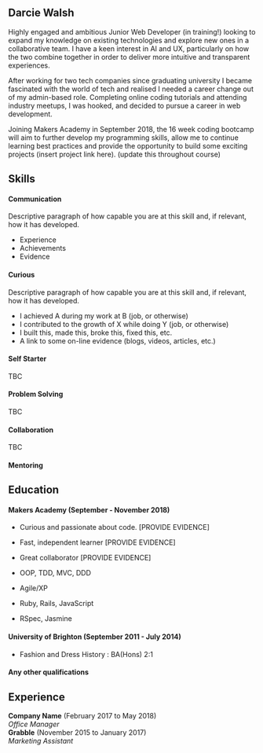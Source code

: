 ## Darcie Walsh

Highly engaged and ambitious Junior Web Developer (in training!) looking to expand my knowledge on existing technologies and explore new ones in a collaborative team. I have a keen interest in AI and UX, particularly on how the two combine together in order to deliver more intuitive and transparent experiences.

After working for two tech companies since graduating university I became fascinated with the world of tech and realised I needed a career change out of my admin-based role. Completing online coding tutorials and attending industry meetups, I was hooked, and decided to pursue a career in web development.  

Joining Makers Academy in September 2018, the 16 week coding bootcamp will aim to further develop my programming skills, allow me to continue learning best practices and provide the opportunity to build some exciting projects (insert project link here). (update this throughout course)

## Skills

#### Communication

Descriptive paragraph of how capable you are at this skill and, if relevant, how it has developed.

- Experience
- Achievements
- Evidence

#### Curious 

Descriptive paragraph of how capable you are at this skill and, if relevant, how it has developed.

- I achieved A during my work at B (job, or otherwise)
- I contributed to the growth of X while doing Y (job, or otherwise)
- I built this, made this, broke this, fixed this, etc.
- A link to some on-line evidence (blogs, videos, articles, etc.)

#### Self Starter

TBC

#### Problem Solving 

TBC

#### Collaboration 

TBC

#### Mentoring  

## Education

#### Makers Academy (September - November 2018)

- Curious and passionate about code. [PROVIDE EVIDENCE]
- Fast, independent learner [PROVIDE EVIDENCE]
- Great collaborator [PROVIDE EVIDENCE]

- OOP, TDD, MVC, DDD
- Agile/XP
- Ruby, Rails, JavaScript
- RSpec, Jasmine

#### University of Brighton (September 2011 - July 2014)

- Fashion and Dress History : BA(Hons) 2:1

#### Any other qualifications

## Experience

**Company Name** (February 2017 to May 2018)    
*Office Manager*  
**Grabble** (November 2015 to January 2017)   
*Marketing Assistant*  
